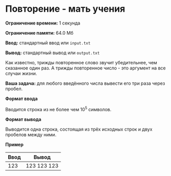 # Повторение - мать учения

**Ограничение времени:** 1 секунда

**Ограничение памяти:** 64.0 Мб

**Ввод:** стандартный ввод или `input.txt`

**Вывод:** стандартный вывод или `output.txt`

Как известно, трижды повторенное слово звучит убедительнее, чем сказанное один раз. А трижды повторенное число - это аргумент на все случаи жизни.

**Ваша задача:** для любого введённого числа вывести его три раза через пробел.

**Формат ввода**

Вводится строка из не более чем 10<sup>5</sup> символов.

**Формат вывода**

Выводится одна строка, состоящая из трёх исходных строк и двух пробелов между ними.

**Пример**

| Ввод | Вывод       |
|------|-------------|
| 123  | 123 123 123 |